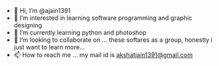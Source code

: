 - 👋 Hi, I’m @ajain1391
- 👀 I’m interested in learning software programming and graphic designing
- 🌱 I’m currently learning python and photoshop
- 💞️ I’m looking to collaborate on ... these softares as a group, honestly i just want to learn more...
- 📫 How to reach me ... my mail id is akshatjain1391@gmail.com

<!---
ajain1391/ajain1391 is a ✨ special ✨ repository because its `README.md` (this file) appears on your GitHub profile.
You can click the Preview link to take a look at your changes.
--->
